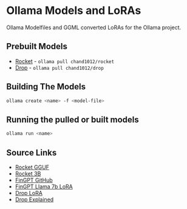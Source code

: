 # Ollama Models and LoRAs

Ollama Modelfiles and GGML converted LoRAs for the Ollama project.

## Prebuilt Models

* [Rocket](https://ollama.com/chand1012/rocket) - `ollama pull chand1012/rocket`
* [Drop](https://ollama.com/chand1012/drop) - `ollama pull chand1012/drop`

## Building The Models

```bash
ollama create <name> -f <model-file>
```

## Running the pulled or built models

```bash
ollama run <name>
```

## Source Links

* [Rocket GGUF](https://huggingface.co/TheBloke/rocket-3B-GGUF)
* [Rocket 3B](https://huggingface.co/pansophic/rocket-3B)
* [FinGPT GitHub](https://github.com/AI4Finance-Foundation/FinGPT)
* [FinGPT Llama 7b LoRA](https://huggingface.co/FinGPT/fingpt-mt_llama2-7b_lora)
* [Drop LoRA](https://huggingface.co/predibase/drop)
* [Drop Explained](https://huggingface.co/predibase/drop_explained)
